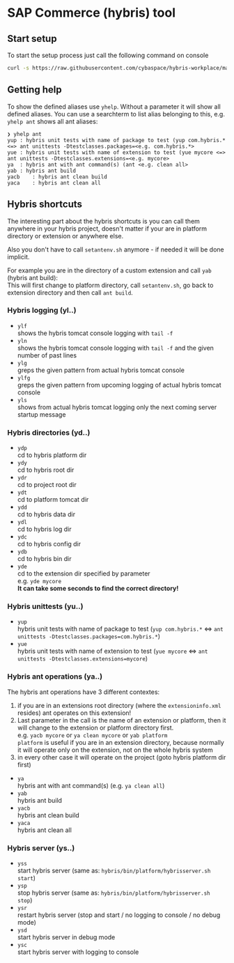 # SAP Commerce (hybris) tool

## Start setup
To start the setup process just call the following command on console
```bash
curl -s https://raw.githubusercontent.com/cybaspace/hybris-workplace/main/setup |bash
```

## Getting help
To show the defined aliases use `yhelp`.
Without a parameter it will show all defined aliases.
You can use a searchterm to list alias belonging to this, e.g. `yhelp ant` shows all ant aliases:
```
❯ yhelp ant
yup	: hybris unit tests with name of package to test (yup com.hybris.* <=> ant unittests -Dtestclasses.packages=<e.g. com.hybris.*>
yue	: hybris unit tests with name of extension to test (yue mycore <=> ant unittests -Dtestclasses.extensions=<e.g. mycore>
ya	: hybris ant with ant command(s) (ant <e.g. clean all>
yab	: hybris ant build
yacb	: hybris ant clean build
yaca	: hybris ant clean all
```
## Hybris shortcuts
The interesting part about the hybris shortcuts is you can call them anywhere in your hybris project, doesn't matter if your are in platform directory or extension or anywhere else.

Also you don't have to call `setantenv.sh` anymore - if needed it will be done implicit.

For example you are in the directory of a custom extension and call `yab` (hybris ant build):   
This will first change to platform directory, call `setantenv.sh`, go back to extension directory and then call `ant build`.

### Hybris logging (yl..)
* `ylf`  
  shows the hybris tomcat console logging with `tail -f`
* `yln`  
  shows the hybris tomcat console logging with `tail -f` and the given number of past lines
* `ylg`  
  greps the given pattern from actual hybris tomcat console
* `ylfg`  
  greps the given pattern from upcoming logging of actual hybris tomcat console
* `yls`   
  shows from actual hybris tomcat logging only the next coming server startup message


### Hybris directories (yd..)
* `ydp`  
  cd to hybris platform dir
* `ydy`  
  cd to hybris root dir
* `ydr`  
  cd to project root dir
* `ydt`  
  cd to platform tomcat dir
* `ydd`  
  cd to hybris data dir
* `ydl`  
  cd to hybris log dir
* `ydc`  
  cd to hybris config dir
* `ydb`  
  cd to hybris bin dir
* `yde`  
  cd to the extension dir specified by parameter  
  e.g. `yde mycore`  
  **It can take some seconds to find the correct directory!**


### Hybris unittests (yu..)
* `yup`  
  hybris unit tests with name of package to test (`yup com.hybris.*` <=> `ant unittests -Dtestclasses.packages=com.hybris.*`)
* `yue`  
  hybris unit tests with name of extension to test (`yue mycore` <=> `ant unittests -Dtestclasses.extensions=mycore`)

### Hybris ant operations (ya..)
The hybris ant operations have 3 different contextes:
1. if you are in an extensions root directory (where the `extensioninfo.xml` resides) ant operates on this extension!
1. Last parameter in the call is the name of an extension or platform, then it will change to the extension or platform directory first.  
   e.g. `yacb mycore` or `ya clean mycore` or `yab platform`  
   `platform` is useful if you are in an extension directory, because normally it will operate only on the extension, not on the whole hybris system
1. in every other case it will operate on the project (goto hybris platform dir first)
* `ya`  
  hybris ant with ant command(s) (e.g. `ya clean all`)
* `yab`  
  hybris ant build
* `yacb`  
  hybris ant clean build
* `yaca`  
  hybris ant clean all

### Hybris server (ys..)
* `yss`  
  start hybris server (same as: `hybris/bin/platform/hybrisserver.sh start`)
* `ysp`  
  stop hybris server (same as: `hybris/bin/platform/hybrisserver.sh stop`)
* `ysr`  
  restart hybris server (stop and start / no logging to console / no debug mode)
* `ysd`  
  start hybris server in debug mode
* `ysc`  
  start hybris server with logging to console
